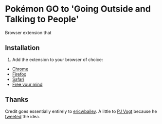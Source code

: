 # Pokémon GO to 'Going Outside and Talking to People'

Browser extension that 

## Installation

1. Add the extension to your browser of choice: 
  - [Chrome](https://chrome.google.com/webstore/detail/millennials-to-snake-peop/jhkibealmjkbkafogihpeidfcgnigmlf)
  - [Firefox](https://addons.mozilla.org/en-US/firefox/addon/millennials-to-snake-people/)
  - [Safari](https://github.com/a2/millennials-to-snake-people/releases)
- [Free your mind](https://www.google.com/search?q=Millennials)

## Thanks
Credit goes essentially entirely to [ericwbailey](https://github.com/ericwbailey). A little to [PJ Vogt](https://twitter.com/PJVogt) because he [tweeted](https://twitter.com/PJVogt/status/753323763027017729) the idea.

